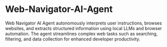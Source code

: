 # Web-Navigator-AI-Agent
Web Navigator AI Agent autonomously interprets user instructions, browses websites, and extracts structured information using local LLMs and browser automation. The agent streamlines complex web tasks such as searching, filtering, and data collection for enhanced developer productivity.
